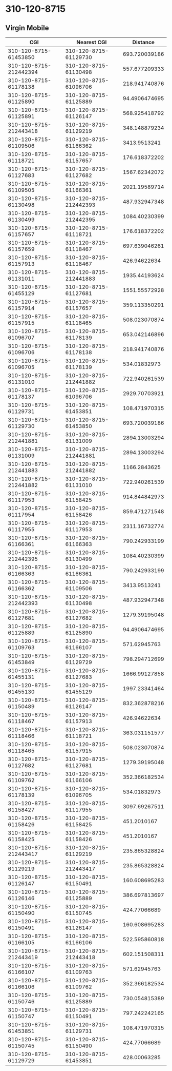 # 310-120-8715
## Virgin Mobile


| CGI | Nearest CGI | Distance |
|-----|-------------|----------|
| 310-120-8715-61453850 | 310-120-8715-61129730 | 693.720039186 |
| 310-120-8715-212442394 | 310-120-8715-61130498 | 557.677209333 |
| 310-120-8715-61178138 | 310-120-8715-61096706 | 218.941740876 |
| 310-120-8715-61125890 | 310-120-8715-61125889 | 94.4906474695 |
| 310-120-8715-61125891 | 310-120-8715-61126147 | 568.925418792 |
| 310-120-8715-212443418 | 310-120-8715-61129219 | 348.148879234 |
| 310-120-8715-61109506 | 310-120-8715-61166362 | 3413.9513241 |
| 310-120-8715-61118721 | 310-120-8715-61157657 | 176.618372202 |
| 310-120-8715-61127683 | 310-120-8715-61127682 | 1567.62342072 |
| 310-120-8715-61109505 | 310-120-8715-61166361 | 2021.19589714 |
| 310-120-8715-61130498 | 310-120-8715-212442393 | 487.932947348 |
| 310-120-8715-61130499 | 310-120-8715-212442395 | 1084.40230399 |
| 310-120-8715-61157657 | 310-120-8715-61118721 | 176.618372202 |
| 310-120-8715-61157659 | 310-120-8715-61118467 | 697.639046261 |
| 310-120-8715-61157913 | 310-120-8715-61118467 | 426.94622634 |
| 310-120-8715-61131011 | 310-120-8715-212441883 | 1935.44193624 |
| 310-120-8715-61455129 | 310-120-8715-61127681 | 1551.55572928 |
| 310-120-8715-61157914 | 310-120-8715-61157657 | 359.113350291 |
| 310-120-8715-61157915 | 310-120-8715-61118465 | 508.023070874 |
| 310-120-8715-61096707 | 310-120-8715-61178139 | 653.042146896 |
| 310-120-8715-61096706 | 310-120-8715-61178138 | 218.941740876 |
| 310-120-8715-61096705 | 310-120-8715-61178139 | 534.01832973 |
| 310-120-8715-61131010 | 310-120-8715-212441882 | 722.940261539 |
| 310-120-8715-61178137 | 310-120-8715-61096706 | 2929.70703921 |
| 310-120-8715-61129731 | 310-120-8715-61453851 | 108.471970315 |
| 310-120-8715-61129730 | 310-120-8715-61453850 | 693.720039186 |
| 310-120-8715-212441881 | 310-120-8715-61131009 | 2894.13003294 |
| 310-120-8715-61131009 | 310-120-8715-212441881 | 2894.13003294 |
| 310-120-8715-212441883 | 310-120-8715-212441882 | 1166.2843625 |
| 310-120-8715-212441882 | 310-120-8715-61131010 | 722.940261539 |
| 310-120-8715-61117953 | 310-120-8715-61158425 | 914.844842973 |
| 310-120-8715-61117954 | 310-120-8715-61158426 | 859.471271548 |
| 310-120-8715-61117955 | 310-120-8715-61117953 | 2311.16732774 |
| 310-120-8715-61166361 | 310-120-8715-61166363 | 790.242933199 |
| 310-120-8715-212442395 | 310-120-8715-61130499 | 1084.40230399 |
| 310-120-8715-61166363 | 310-120-8715-61166361 | 790.242933199 |
| 310-120-8715-61166362 | 310-120-8715-61109506 | 3413.9513241 |
| 310-120-8715-212442393 | 310-120-8715-61130498 | 487.932947348 |
| 310-120-8715-61127681 | 310-120-8715-61127682 | 1279.39195048 |
| 310-120-8715-61125889 | 310-120-8715-61125890 | 94.4906474695 |
| 310-120-8715-61109763 | 310-120-8715-61166107 | 571.62945763 |
| 310-120-8715-61453849 | 310-120-8715-61129729 | 798.294712699 |
| 310-120-8715-61455131 | 310-120-8715-61127683 | 1666.99127858 |
| 310-120-8715-61455130 | 310-120-8715-61455129 | 1997.23341464 |
| 310-120-8715-61150489 | 310-120-8715-61126147 | 832.362878216 |
| 310-120-8715-61118467 | 310-120-8715-61157913 | 426.94622634 |
| 310-120-8715-61118466 | 310-120-8715-61118721 | 363.031151577 |
| 310-120-8715-61118465 | 310-120-8715-61157915 | 508.023070874 |
| 310-120-8715-61127682 | 310-120-8715-61127681 | 1279.39195048 |
| 310-120-8715-61109762 | 310-120-8715-61166106 | 352.366182534 |
| 310-120-8715-61178139 | 310-120-8715-61096705 | 534.01832973 |
| 310-120-8715-61158427 | 310-120-8715-61117955 | 3097.69267511 |
| 310-120-8715-61158426 | 310-120-8715-61158425 | 451.2010167 |
| 310-120-8715-61158425 | 310-120-8715-61158426 | 451.2010167 |
| 310-120-8715-212443417 | 310-120-8715-61129219 | 235.865328824 |
| 310-120-8715-61129219 | 310-120-8715-212443417 | 235.865328824 |
| 310-120-8715-61126147 | 310-120-8715-61150491 | 160.608695283 |
| 310-120-8715-61126146 | 310-120-8715-61125889 | 386.697813697 |
| 310-120-8715-61150490 | 310-120-8715-61150745 | 424.77066689 |
| 310-120-8715-61150491 | 310-120-8715-61126147 | 160.608695283 |
| 310-120-8715-61166105 | 310-120-8715-61166106 | 522.595860818 |
| 310-120-8715-212443419 | 310-120-8715-212443418 | 602.151508311 |
| 310-120-8715-61166107 | 310-120-8715-61109763 | 571.62945763 |
| 310-120-8715-61166106 | 310-120-8715-61109762 | 352.366182534 |
| 310-120-8715-61150746 | 310-120-8715-61125889 | 730.054815389 |
| 310-120-8715-61150747 | 310-120-8715-61150491 | 797.242242165 |
| 310-120-8715-61453851 | 310-120-8715-61129731 | 108.471970315 |
| 310-120-8715-61150745 | 310-120-8715-61150490 | 424.77066689 |
| 310-120-8715-61129729 | 310-120-8715-61453851 | 428.00063285 |
